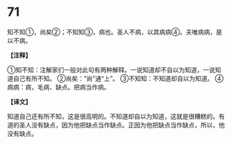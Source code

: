 # 71


知不知①，尚矣②；不知知③，病也。圣人不病，以其病病④。夫唯病病，是以不病。

**【注释】**

①知不知：注解家们一般对此句有两种解释。一说知道却不自以为知道，一说知道自己有所不知。
②尚矣：“尚”通“上”。
③不知知：不知道却自以为知道。
④病病：病，毛病、缺点。把病当作病。

**【译文】**

知道自己还有所不知，这是很高明的。不知道却自以为知道，这就是很糟糕的。有道的圣人没有缺点，因为他把缺点当作缺点。正因为他把缺点当作缺点，所以，他没有缺点。
